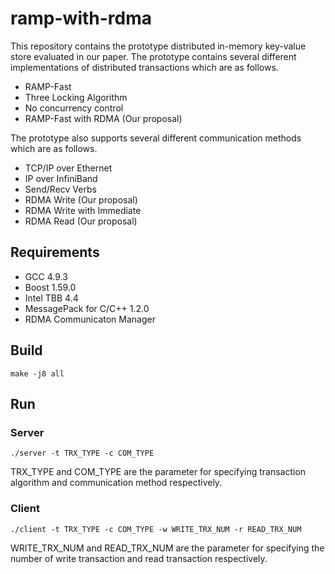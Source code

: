 # ramp-with-rdma
This repository contains the prototype distributed in-memory key-value store evaluated in our paper. 
The prototype contains several different implementations of distributed transactions which are as follows.
- RAMP-Fast
- Three Locking Algorithm
- No concurrency control
- RAMP-Fast with RDMA (Our proposal)

The prototype also supports several different communication methods which are as follows.
- TCP/IP over Ethernet
- IP over InfiniBand
- Send/Recv Verbs
- RDMA Write (Our proposal)
- RDMA Write with Immediate 
- RDMA Read (Our proposal)

## Requirements
- GCC 4.9.3
- Boost 1.59.0
- Intel TBB 4.4
- MessagePack for C/C++ 1.2.0
- RDMA Communicaton Manager

## Build
`make -j8 all`

## Run
### Server
`./server -t TRX_TYPE -c COM_TYPE`

TRX_TYPE and COM_TYPE are the parameter for specifying transaction algorithm and communication method respectively.

### Client
`./client -t TRX_TYPE -c COM_TYPE -w WRITE_TRX_NUM -r READ_TRX_NUM`

WRITE_TRX_NUM and READ_TRX_NUM are the parameter for specifying the number of write transaction and read transaction respectively.
